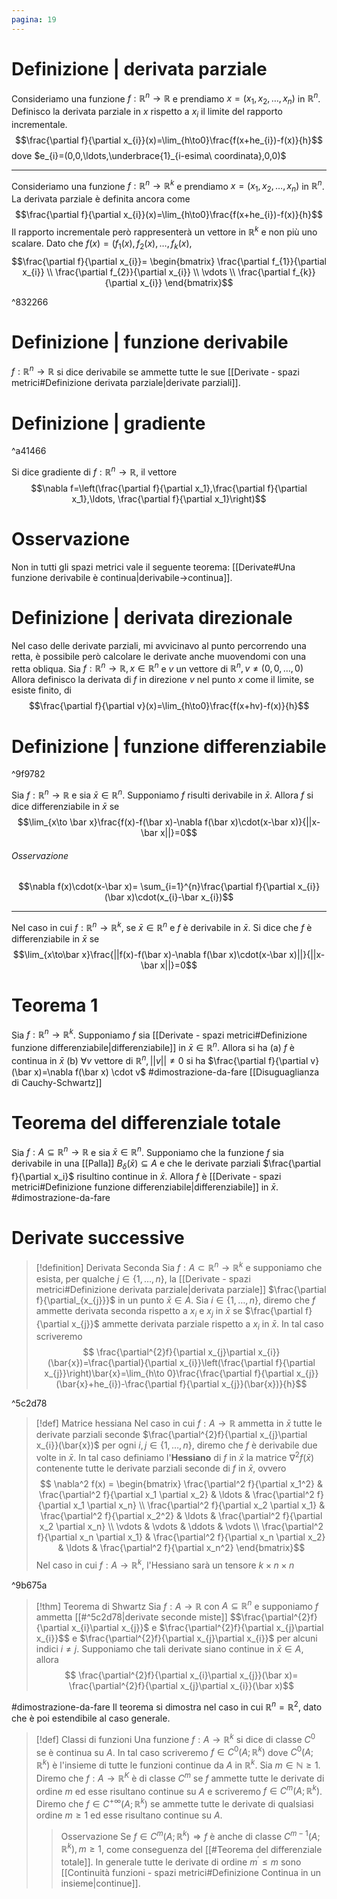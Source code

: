 ```yaml
---
pagina: 19
---
```

# Definizione | derivata parziale
Consideriamo una funzione $f:\mathbb{R}^{n}\to \mathbb{R}$ e prendiamo $x=(x_{1},x_{2},\ldots,x_{n})$ in $\mathbb{R}^{n}$.
Definisco la derivata parziale in $x$ rispetto a $x_{i}$ il limite del rapporto incrementale.
$$\frac{\partial f}{\partial x_{i}}(x)=\lim_{h\to0}\frac{f(x+he_{i})-f(x)}{h}$$
dove $e_{i}=(0,0,\ldots,\underbrace{1}_{i-esima\ coordinata},0,0)$ 

---
Consideriamo una funzione $f:\mathbb{R}^{n}\to \mathbb{R}^{k}$ e prendiamo $x=(x_{1},x_{2},\ldots,x_{n})$ in $\mathbb{R}^{n}$.
La derivata parziale è definita ancora come
$$\frac{\partial f}{\partial x_{i}}(x)=\lim_{h\to0}\frac{f(x+he_{i})-f(x)}{h}$$
Il rapporto incrementale però rappresenterà un vettore in $\mathbb{R}^{k}$ e non più uno scalare.
Dato che $f(x)=(f_{1}(x),f_{2}(x),\ldots,f_{k}(x)$, 
$$\frac{\partial f}{\partial x_{i}}=
\begin{bmatrix}
\frac{\partial f_{1}}{\partial x_{i}} \\
\frac{\partial f_{2}}{\partial x_{i}} \\
\vdots \\
\frac{\partial f_{k}}{\partial x_{i}}
\end{bmatrix}$$

^832266

# Definizione | funzione derivabile
$f:\mathbb{R}^{n}\to \mathbb{R}$ si dice derivabile se ammette tutte le sue [[Derivate - spazi metrici#Definizione derivata parziale|derivate parziali]].
# Definizione | gradiente

^a41466

Si dice gradiente di $f:\mathbb{R}^{n}\to \mathbb{R}$, il vettore 
$$\nabla f=\left(\frac{\partial f}{\partial x_1},\frac{\partial f}{\partial x_1},\ldots, \frac{\partial f}{\partial x_1}\right)$$
# Osservazione
Non in tutti gli spazi metrici vale il seguente teorema: [[Derivate#Una funzione derivabile è continua|derivabile->continua]].
# Definizione | derivata direzionale
Nel caso delle derivate parziali, mi avvicinavo al punto percorrendo una retta, è possibile però calcolare le derivate anche muovendomi con una retta obliqua.
Sia $f:\mathbb{R}^{n}\to \mathbb{R},x\in\mathbb{R}^{n}$ e $v$ un vettore di $\mathbb{R}^{n},v\not=(0,0,\ldots,0)$
Allora definisco la derivata di $f$ in direzione $v$ nel punto $x$ come il limite, se esiste finito, di
 $$\frac{\partial f}{\partial v}(x)=\lim_{h\to0}\frac{f(x+hv)-f(x)}{h}$$
# Definizione | funzione differenziabile

^9f9782

Sia $f:\mathbb{R}^{n}\to\mathbb{R}$ e sia $\bar x\in \mathbb{R}^{n}.$ Supponiamo $f$ risulti derivabile in $\bar x$.
Allora $f$ si dice differenziabile in $\bar x$ se 
$$\lim_{x\to \bar x}\frac{f(x)-f(\bar x)-\nabla f(\bar x)\cdot(x-\bar x)}{||x-\bar x||}=0$$
###### Osservazione
$$\nabla f(x)\cdot(x-\bar x)=
\sum_{i=1}^{n}\frac{\partial f}{\partial x_{i}}(\bar x)\cdot(x_{i}-\bar x_{i})$$
___
Nel caso in cui $f:\mathbb{R}^{n}\to\mathbb{R}^{k}$, se $\bar x\in \mathbb{R}^{n}$ e $f$ è derivabile in $\bar x$.
Si dice che $f$ è differenziabile in $\bar x$ se $$\lim_{x\to\bar x}\frac{||f(x)-f(\bar x)-\nabla f(\bar x)\cdot(x-\bar x)||}{||x-\bar x||}=0$$
# Teorema 1
Sia $f:\mathbb{R}^{n}\to\mathbb{R}^{k}$. Supponiamo $f$ sia [[Derivate - spazi metrici#Definizione funzione differenziabile|differenziabile]] in $\bar x\in\mathbb{R}^{n}.$ Allora si ha
(a) $f$ è continua in $\bar x$
(b) $\forall v$ vettore di $\mathbb{R}^{n}, ||v||\not = 0$ si ha $\frac{\partial f}{\partial v}(\bar x)=\nabla f(\bar x) \cdot v$
#dimostrazione-da-fare [[Disuguaglianza di Cauchy-Schwartz]]
# Teorema del differenziale totale
Sia $f:A\subseteq\mathbb{R}^{n}\to\mathbb{R}$ e sia $\bar x\in \mathbb{R}^{n}$.
Supponiamo che la funzione $f$ sia derivabile in una [[Palla]] $B_{\delta}(\bar x)\subseteq A$ e che le derivate parziali $\frac{\partial f}{\partial x_i}$ risultino continue in $\bar x$.
Allora $f$ è [[Derivate - spazi metrici#Definizione funzione differenziabile|differenziabile]] in $\bar x$.
#dimostrazione-da-fare 
# Derivate successive
> [!definition] Derivata Seconda
> Sia $f: A\subset\mathbb{R}^{n}\to \mathbb{R}^{k}$ e supponiamo che esista, per qualche $j\in\{1,\ldots,n\}$, la [[Derivate - spazi metrici#Definizione derivata parziale|derivata parziale]] $\frac{\partial f}{\partial_{x_{j}}}$ in un punto $\bar{x}\in A$.
> Sia $i\in\{1,\ldots,n\}$, diremo che $f$ ammette derivata seconda rispetto a $x_{i}$ e $x_{j}$ in $\bar{x}$ se $\frac{\partial f}{\partial x_{j}}$ ammette derivata parziale rispetto a $x_{i}$ in $\bar{x}$. In tal caso scriveremo
> $$
 \frac{\partial^{2}f}{\partial x_{j}\partial x_{i}}(\bar{x})=\frac{\partial}{\partial x_{i}}\left(\frac{\partial f}{\partial x_{j}}\right)\bar{x}=\lim_{h\to 0}\frac{\frac{\partial f}{\partial x_{j}}(\bar{x}+he_{i})-\frac{\partial f}{\partial x_{j}}(\bar{x})}{h}$$

^5c2d78

>[!def] Matrice hessiana
>Nel caso in cui $f:A\to \mathbb{R}$ ammetta in $\bar {x}$ tutte le derivate parziali seconde $\frac{\partial^{2}f}{\partial x_{j}\partial x_{i}}(\bar{x})$ per ogni $i,j\in\{1,\ldots,n\}$, diremo che $f$ è derivabile due volte in $\bar{x}$. In tal caso definiamo l'**Hessiano** di $f$ in $\bar{x}$ la matrice $\nabla^{2}f(\bar{x})$ contenente tutte le derivate parziali seconde di $f$ in $\bar x$, ovvero
>$$
\nabla^2 f(x) = 
\begin{bmatrix}
\frac{\partial^2 f}{\partial x_1^2} & \frac{\partial^2 f}{\partial x_1 \partial x_2} & \ldots & \frac{\partial^2 f}{\partial x_1 \partial x_n} \\
\frac{\partial^2 f}{\partial x_2 \partial x_1} & \frac{\partial^2 f}{\partial x_2^2} & \ldots & \frac{\partial^2 f}{\partial x_2 \partial x_n} \\
\vdots  & \vdots  &  \ddots &  \vdots \\
\frac{\partial^2 f}{\partial x_n \partial x_1} & \frac{\partial^2 f}{\partial x_n \partial x_2} & \ldots & \frac{\partial^2 f}{\partial x_n^2}
\end{bmatrix}$$
> Nel caso in cui $f:A\to \mathbb{R}^{k}$, l'Hessiano sarà un tensore $k\times n\times n$

^9b675a

> [!thm] Teorema di Shwartz
> Sia $f:A\to \mathbb{R}$ con $A\subseteq \mathbb{R}^{n}$ e supponiamo $f$ ammetta [[#^5c2d78|derivate seconde miste]] $$\frac{\partial^{2}f}{\partial x_{i}\partial x_{j}}$ e $\frac{\partial^{2}f}{\partial x_{j}\partial x_{i}}$$ e $\frac{\partial^{2}f}{\partial x_{j}\partial x_{i}}$ per alcuni indici $i\not = j$. Supponiamo che tali derivate siano continue in $\bar x \in A$, allora
> $$
> \frac{\partial^{2}f}{\partial x_{i}\partial x_{j}}(\bar x)= \frac{\partial^{2}f}{\partial x_{j}\partial x_{i}}(\bar x)$$

#dimostrazione-da-fare Il teorema si dimostra nel caso in cui $\mathbb{R}^{n}= \mathbb{R}^{2}$, dato che è poi estendibile al caso generale.
> [!def] Classi di funzioni
> Una funzione $f:A\to \mathbb{R}^{k}$ si dice di classe $C^{0}$ se è continua su $A$. In tal caso scriveremo $f\in C^{0}(A;\mathbb{R}^{k})$ dove $C^{0}(A;\mathbb{R}^{k})$ è l'insieme di tutte le funzioni continue da $A$ in $\mathbb{R}^{k}$.
> Sia $m\in \mathbb{N}\ge 1$. Diremo che $f:A\to \mathbb{R}^{K}$ è di classe $C^{m}$ se $f$ ammette tutte le derivate di ordine $m$ ed esse risultano continue su $A$ e scriveremo $f\in C^{m}(A; \mathbb{R}^{k})$.
> Diremo che $f\in C^{+\infty}(A;\mathbb{R}^{k})$ se ammette tutte le derivate di qualsiasi ordine $m\ge 1$ ed esse risultano continue su $A$.
> >Osservazione
> >Se $f\in C^{m}(A; \mathbb{R}^{k})\Rightarrow f$ è anche di classe $C^{m-1}(A;\mathbb{R}^{k}), m\ge 1$, come conseguenza del [[#Teorema del differenziale totale]]. In generale tutte le derivate di ordine $m^{'}\le m$ sono [[Continuità funzioni - spazi metrici#Definizione Continua in un insieme|continue]].
> 







